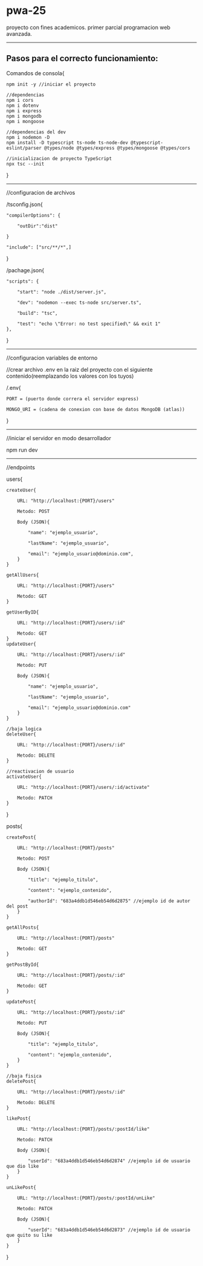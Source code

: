 # pwa-25

proyecto con fines academicos.
primer parcial programacion web avanzada.

--------------------------------------
Pasos para el correcto funcionamiento:
--------------------------------------


Comandos de consola{

    npm init -y //iniciar el proyecto
    
    //dependencias 
    npm i cors
    npm i dotenv
    npm i express
    npm i mongodb
    npm i mongoose

    //dependencias del dev
    npm i nodemon -D
    npm install -D typescript ts-node ts-node-dev @typescript-eslint/parser @types/node @types/express @types/mongoose @types/cors
    
    //inicializacion de proyecto TypeScript
    npx tsc --init
}

--------------------------------------
//configuracion de archivos

/tsconfig.json{

    "compilerOptions": {
        
        "outDir":"dist"
    
    }

    "include": ["src/**/*",]
}

/pachage.json{

    "scripts": {

        "start": "node ./dist/server.js",

        "dev": "nodemon --exec ts-node src/server.ts",

        "build": "tsc",

        "test": "echo \"Error: no test specified\" && exit 1"
    },
}

--------------------------------------
//configuracion variables de entorno

//crear archivo .env en la raiz del proyecto con el siguiente contenido(reemplazando los valores con los tuyos)

/.env{

    PORT = (puerto donde correra el servidor express)

    MONGO_URI = (cadena de conexion con base de datos MongoDB (atlas))
}

--------------------------------------
//iniciar el servidor en modo desarrollador

npm run dev

--------------------------------------
//endpoints

users{

    createUser{

        URL: "http://localhost:{PORT}/users"

        Metodo: POST

        Body (JSON){

            "name": "ejemplo_usuario",

            "lastName": "ejemplo_usuario",

            "email": "ejemplo_usuario@dominio.com",
        }
    }    

    getAllUsers{

        URL: "http://localhost:{PORT}/users"

        Metodo: GET
    } 

    getUserByID{

        URL: "http://localhost:{PORT}/users/:id"

        Metodo: GET
    } 
    updateUser{

        URL: "http://localhost:{PORT}/users/:id"

        Metodo: PUT

        Body (JSON){

            "name": "ejemplo_usuario",
            
            "lastName": "ejemplo_usuario",

            "email": "ejemplo_usuario@dominio.com"
        }
    }

    //baja logica
    deleteUser{

        URL: "http://localhost:{PORT}/users/:id" 

        Metodo: DELETE
    }

    //reactivacion de usuario
    activateUser{

        URL: "http://localhost:{PORT}/users/:id/activate"

        Metodo: PATCH
    } 
}

posts{

    createPost{
    
        URL: "http://localhost:{PORT}/posts"
    
        Metodo: POST
    
        Body (JSON){
    
            "title": "ejemplo_titulo",
    
            "content": "ejemplo_contenido",
    
            "authorId": "683a4ddb1d546eb54d6d2875" //ejemplo id de autor del post
        }
    }
    
    getAllPosts{
    
        URL: "http://localhost:{PORT}/posts"
    
        Metodo: GET
    }
    
    getPostById{
    
        URL: "http://localhost:{PORT}/posts/:id"
    
        Metodo: GET
    }
    
    updatePost{
    
        URL: "http://localhost:{PORT}/posts/:id"
    
        Metodo: PUT
    
        Body (JSON){
    
            "title": "ejemplo_titulo",
    
            "content": "ejemplo_contenido",
        }
    }
    
    //baja fisica
    deletePost{
    
        URL: "http://localhost:{PORT}/posts/:id"
    
        Metodo: DELETE
    }
    
    likePost{
    
        URL: "http://localhost:{PORT}/posts/:postId/like"
    
        Metodo: PATCH
    
        Body (JSON){
    
            "userId": "683a4ddb1d546eb54d6d2874" //ejemplo id de usuario que dio like
        }
    }
    
    unLikePost{
    
        URL: "http://localhost:{PORT}/posts/:postId/unLike"
    
        Metodo: PATCH
    
        Body (JSON){
    
            "userId": "683a4ddb1d546eb54d6d2873" //ejemplo id de usuario que quito su like
        }
    }
}

